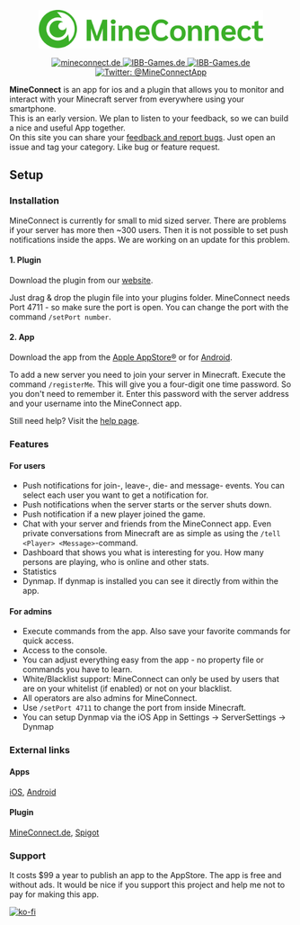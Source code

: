 <p align="center">
    <img src="Logo.png" width="400" max-width="90%" alt="Logo" />
</p>

<p align="center">
<a href="https://www.mineconnect.de">
        <img src="https://img.shields.io/badge/website-mineconnect-3AAF28.svg?style=flat" alt="mineconnect.de"/>
    </a>
    <a href="https://apps.apple.com/de/app/mineconnect/id1507676445">
        <img src="https://img.shields.io/badge/app-iOS-3AAF28.svg?style=flat" alt="IBB-Games.de"/>
    </a>
     </a>
    <a href="https://play.google.com/store/apps/details?id=de.coloniapp.mineconnect">
        <img src="https://img.shields.io/badge/app-Android-3AAF28.svg?style=flat" alt="IBB-Games.de"/>
    </a>

   <a href="https://twitter.com/mineconnectapp">
        <img src="https://img.shields.io/badge/twitter-@MineConnectApp-blue.svg?style=flat" alt="Twitter: @MineConnectApp" />
    </a>
</p>

 
**MineConnect** is an app for ios and a plugin that allows you to monitor and interact with your Minecraft server from everywhere using your smartphone.  
This is an early version. We plan to listen to your feedback, so we can build a nice and useful App together.  
On this site you can share your [feedback and report bugs](https://github.com/ichbinbenni/MineConnectAppPublic/issues). Just open an issue and tag your category. Like bug or feature request.

## Setup

### Installation
MineConnect is currently for small to mid sized server. There are problems if your server has more then ~300 users. Then it is not possible to set push notifications inside the apps. We are working on an update for this problem.

#### 1. Plugin

Download the plugin from our [website](https://mineconnect.de/versions.html).

Just drag & drop the plugin file into your plugins folder. MineConnect needs Port 4711 - so make sure the port is open. You can change the port with the command ```/setPort number```.


#### 2. App
Download the app from the [Apple AppStore®](https://apps.apple.com/de/app/mineconnect/id1507676445) or for [Android](https://play.google.com/store/apps/details?id=de.coloniapp.mineconnect).

To add a new server you need to join your server in Minecraft. Execute the command ```/registerMe```. This will give you a four-digit one time password. So you don't need to remember it. Enter this password with the server address and your username into the MineConnect app.

Still need help? Visit the [help page](help.md).

### Features

#### For users
- Push notifications for join-, leave-, die- and message- events. You can select each user you want to get a notification for.
- Push notifications when the server starts or the server shuts down.
- Push notification if a new player joined the game.
- Chat with your server and friends from the MineConnect app. Even private conversations from Minecraft are as simple as using the ```/tell <Player> <Message>```-command.
- Dashboard that shows you what is interesting for you. How many persons are playing, who is online and other stats.
- Statistics
- Dynmap. If dynmap is installed you can see it directly from within the app.

#### For admins
- Execute commands from the app. Also save your favorite commands for quick access.
- Access to the console.
- You can adjust everything easy from the app - no property file or commands you have to learn.
- White/Blacklist support: MineConnect can only be used by users that are on your whitelist (if enabled) or not on your blacklist.
- All operators are also admins for MineConnect.
- Use ```/setPort 4711``` to change the port from inside Minecraft.
- You can setup Dynmap via the iOS App in Settings -> ServerSettings -> Dynmap



### External links

#### Apps
[iOS](https://apps.apple.com/de/app/mineconnect/id1507676445), [Android](https://play.google.com/store/apps/details?id=de.coloniapp.mineconnect)

#### Plugin 
[MineConnect.de](https://mineconnect.de), [Spigot](https://www.spigotmc.org/resources/mineconnect.77957/)  

### Support
It costs $99 a year to publish an app to the AppStore. The app is free and without ads. It would be nice if you support this project and help me not to pay for making this app.

[![ko-fi](https://www.ko-fi.com/img/githubbutton_sm.svg)](https://ko-fi.com/O5O31JZNP)
